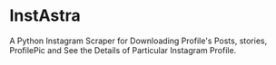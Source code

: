 # InstAstra
A Python Instagram Scraper for Downloading Profile's Posts, stories, ProfilePic and See the Details of Particular Instagram Profile.
